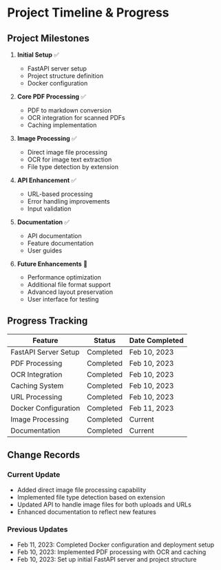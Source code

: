 # Project Timeline & Progress

## Project Milestones

1. **Initial Setup** ✅
   - FastAPI server setup
   - Project structure definition
   - Docker configuration

2. **Core PDF Processing** ✅
   - PDF to markdown conversion
   - OCR integration for scanned PDFs
   - Caching implementation

3. **Image Processing** ✅
   - Direct image file processing
   - OCR for image text extraction
   - File type detection by extension

4. **API Enhancement** ✅
   - URL-based processing
   - Error handling improvements
   - Input validation

5. **Documentation** ✅
   - API documentation
   - Feature documentation
   - User guides

6. **Future Enhancements** 🔄
   - Performance optimization
   - Additional file format support
   - Advanced layout preservation
   - User interface for testing

## Progress Tracking

| Feature | Status | Date Completed |
|---------|--------|----------------|
| FastAPI Server Setup | Completed | Feb 10, 2023 |
| PDF Processing | Completed | Feb 10, 2023 |
| OCR Integration | Completed | Feb 10, 2023 |
| Caching System | Completed | Feb 10, 2023 |
| URL Processing | Completed | Feb 10, 2023 |
| Docker Configuration | Completed | Feb 11, 2023 |
| Image Processing | Completed | Current |
| Documentation | Completed | Current |

## Change Records

### Current Update
- Added direct image file processing capability
- Implemented file type detection based on extension
- Updated API to handle image files for both uploads and URLs
- Enhanced documentation to reflect new features

### Previous Updates
- Feb 11, 2023: Completed Docker configuration and deployment setup
- Feb 10, 2023: Implemented PDF processing with OCR and caching
- Feb 10, 2023: Set up initial FastAPI server and project structure 
